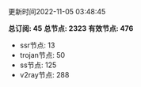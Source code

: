 更新时间2022-11-05 03:48:45

**总订阅: 45**
**总节点: 2323**
**有效节点: 476**
- ssr节点: 13
- trojan节点: 50
- ss节点: 125
- v2ray节点: 288
